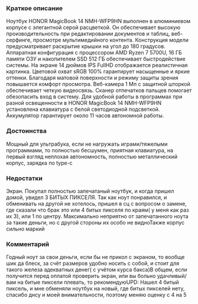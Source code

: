 ### **Краткое описание**
Ноутбук HONOR MagicBook 14 NMH-WFP9HN выполнен в алюминиевом корпусе с элегантной серой расцветкой. Он обеспечивает высокую производительность при редактировании документов и таблиц, веб-серфинге, просмотре мультимедийного контента. Конструкция модели предусматривает раскрытие крышки на угол до 180 градусов. Аппаратная конфигурация с процессором AMD Ryzen 7 5700U, 16 ГБ памяти ОЗУ и накопителем SSD 512 ГБ обеспечивает быстродействие системы.  На экране 14 дюймов IPS FullHD отображается реалистичная картинка. Цветовой охват sRGB 100% гарантирует насыщенные и яркие оттенки. Благодаря матовой поверхности и режиму защиты зрения повышается комфорт просмотра. Веб-камера 1 Мп с защитной шторкой обеспечивает четкую видеосвязь. Сканер отпечатков пальцев помогает обезопасить вход в систему. Для удобной работы в программах при разной освещенности в HONOR MagicBook 14 NMH-WFP9HN установлена клавиатура с белой светодиодной подсветкой. Аккумулятор гарантирует около 11 часов автономной работы.

### **Достоинства**
Мощный для ультрабука, если не нагружать играми/тяжелыми программами, то полностью бесшумен, приятная клавиатура, на первый взгляд неплохая автономность, полностью металлический корпус, зарядка по type-c

### **Недостатки**
Экран. Покупал полностью запечатаный ноутбук, и когда пришел домой, увидел 3 БИТЫХ ПИКСЕЛЯ. Так как ноут понравился, и обменивать на другой не хотелось, пришел в сц с вопросом о замене, где сказали что брак это или 4 битых пикселя по краям( у меня как раз их 3), или 1 по центру. Максимально неприятно от запечатанного ноута за такие деньги, но с другой стороны их особо не видноТакже корпус сильно маркий

### **Комментарий**
Годный ноут за свои деньги, если бы не прикол с экраном, то вообще шик да блеск, за счёт размеров удобно носить с собой, и стоит для такого железа адекватных денег( с учётом курса бакса)В общем, если получится перед оплатой проверить экран, или вы больно удачливый/ вам на битые пиксели плевать, то рекомендуюUPD: Нашел 4 битый пиксель, и мне обменяли ноутбук на новый, где битых пикселей нету, спасибо днсу и моей внимательности, поэтому меняю оценку с 4 на 5
